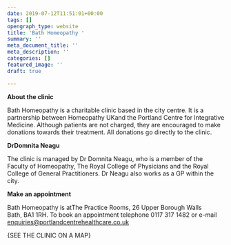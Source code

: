 ```yaml
---
date: 2019-07-12T11:51:01+00:00
tags: []
opengraph_type: website
title: 'Bath Homeopathy '
summary: ''
meta_document_title: ''
meta_description: ''
categories: []
featured_image: ''
draft: true

---
```

**About the clinic**

Bath Homeopathy is a charitable clinic based in the city centre. It is a partnership between Homeopathy UKand the Portland Centre for Integrative Medicine. Although patients are not charged, they are encouraged to make donations towards their treatment. All donations go directly to the clinic.

**DrDomnita Neagu**

The clinic is managed by Dr Domnita Neagu, who is a member of the Faculty of Homeopathy, The Royal College of Physicians and the Royal College of General Practitioners. Dr Neagu also works as a GP within the city.

**Make an appointment**

Bath Homeopathy is atThe Practice Rooms, 26 Upper Borough Walls  
Bath, BA1 1RH. To book an appointment telephone 0117 317 1482 or e-mail   
enquiries@portlandcentrehealthcare.co.uk

{SEE THE CLINIC ON A MAP}

#### 